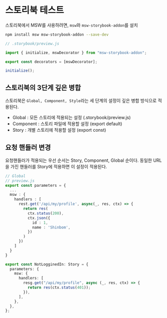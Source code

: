 # 스토리북 테스트

스토리북에서 MSW를 사용하려면, `msw`와 `msw-storybook-addon`를 설치

```bash
npm install msw msw-storybook-addon --save-dev
```

```javascript
// .storybook/preview.js

import { initialize, mswDecorator } from "msw-storybook-addon";

export const decorators = [mswDecorator];

initialize();
```

## 스토리북의 3단계 깊은 병합

스토리북은 `Global, Component, Style`라는 세 단계의 설정이 깊은 병합 방식으로 적용된다.

- Global : 모든 스토리에 적용되는 설정 (.storybook/preview.js)
- Component : 스토리 파일에 적용할 설정 (export default)
- Story : 개별 스토리에 적용할 설정 (export const)

## 요청 핸들러 변경

요청핸들러가 적용되는 우선 순서는 Story, Component, Global 순이다.
동일한 URL을 가진 핸들러를 Story에 적용하면 이 설정이 적용된다.

```typescript
// Global
// preview.js
export const parameters = {
  ...
  msw : {
    handlers : [
      rest.get('/api/my/profile', async(_, res, ctx) => {
        return res(
          ctx.status(200),
          ctx.json({
            id : 1,
            name : 'Shinbom',
          })
        )
      })
    ]
  }
}
```

```typescript
export const NotLogginedIn: Story = {
  parameters: {
    msw: {
      handlers: [
        resg.get("/api/my/profile", async (_, res, ctx) => {
          return res(ctx.status(401));
        }),
      ],
    },
  },
};
```
